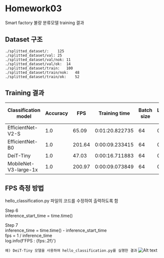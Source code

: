 # Homework03
Smart factory 불량 분류모델 training 결과

## Dataset 구조
```
./splitted_dataset/:	125
./splitted_dataset/val:	25
./splitted_dataset/val/nok:	11
./splitted_dataset/val/ok:	14
./splitted_dataset/train:	100
./splitted_dataset/train/nok:	48
./splitted_dataset/train/ok:	52

```

## Training 결과
|Classification model|Accuracy|FPS|Training time|Batch size|Learning rate|Other hyper-prams|
|----|----|----|----|----|----|----|
|EfficientNet-V2-S|1.0|65.09|0:01:20.822735|64|0.0071||
|EfficientNet-B0|1.0|201.64|0:00:09.233415|64|0.0058||
|DeiT-Tiny|1.0|47.03|0:00:16.711883|64|0.0001||
|MobileNet-V3-large-1x|1.0|200.97|0:00:09.073849|64|0.0058|


## FPS 측정 방법
hello_classification.py 파일의 코드를 수정하여 출력하도록 함

Step 6  \
inference_start_time = time.time() 

Step 7  \
inference_time = time.time() - inference_start_time \
fps = 1 / inference_time \
log.info(f'FPS : {fps:.2f}')

```예) DeiT-Tiny 모델을 사용하여 hello_classification.py를 실행한 결과```
![Alt text](image.png)